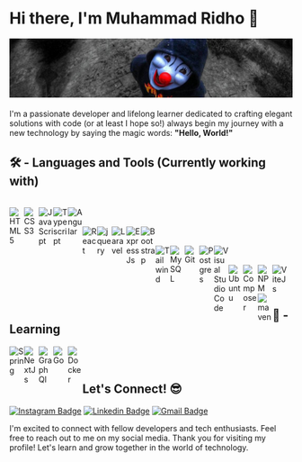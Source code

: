 # Hi there, I'm Muhammad Ridho 👋

![Header image](https://github.com/ridhorambu93/ridhorambu93/blob/main/assets/my-bg-banner.jpg) <br/><br/>
I'm a passionate developer and lifelong learner dedicated to crafting elegant solutions with code (or at least I hope so!) always begin my journey with a new technology by saying the magic words: <b>"Hello, World!"</b><br />

## 🛠 - Languages and Tools (Currently working with)

<div>
  <br/>
  <img align="left" alt="HTML5" width="26px" src="https://cdn.jsdelivr.net/gh/devicons/devicon/icons/html5/html5-original.svg" />
  <img align="left" alt="CSS3" width="26px" src="https://cdn.jsdelivr.net/gh/devicons/devicon/icons/css3/css3-original.svg" />
  <img align="left" alt="JavaScript" width="26px" src="https://cdn.jsdelivr.net/gh/devicons/devicon/icons/javascript/javascript-original.svg" />
  <img align="left" alt="Typescript" width="26px" src="https://cdn.jsdelivr.net/gh/devicons/devicon@latest/icons/typescript/typescript-original.svg" />          
  <img align="left" alt="Angular" width="26px" src="https://cdn.jsdelivr.net/gh/devicons/devicon@latest/icons/angular/angular-original.svg" />
  <br/><br/>
  <img align="left" alt="React" width="26px" src="https://cdn.jsdelivr.net/gh/devicons/devicon/icons/react/react-original.svg">
  <img align="left" alt="jquery" width="26px" src="https://cdn.jsdelivr.net/gh/devicons/devicon@latest/icons/jquery/jquery-original.svg" />
  <img align="left" alt="Laravel" width="26px" src="https://cdn.jsdelivr.net/gh/devicons/devicon@latest/icons/laravel/laravel-original.svg" />
  <img align="left" alt="ExpressJs" width="26px" src="https://cdn.jsdelivr.net/gh/devicons/devicon@latest/icons/express/express-original.svg" />
  <img align="left" alt="Bootstrap" width="26px" src="https://cdn.jsdelivr.net/gh/devicons/devicon@latest/icons/bootstrap/bootstrap-original.svg"/>
  <br/><br/>
  <img align="left" alt="Tailwind" width="26px"  src="https://cdn.jsdelivr.net/gh/devicons/devicon@latest/icons/tailwindcss/tailwindcss-original.svg" />
  <img align="left" alt="MySQL" width="26px" src="https://cdn.jsdelivr.net/gh/devicons/devicon@latest/icons/mysql/mysql-original.svg" />
  <img align="left" alt="Git" width="26px" src="https://cdn.jsdelivr.net/gh/devicons/devicon@latest/icons/git/git-original.svg" />
  <img align="left" alt="Postgres" width="26px" src="https://cdn.jsdelivr.net/gh/devicons/devicon@latest/icons/postgresql/postgresql-original.svg" />
  <img align="left" alt="Visual Studio Code" width="26px" src="https://cdn.jsdelivr.net/gh/devicons/devicon/icons/vscode/vscode-original.svg" />
  <br/><br/>
  <img align="left" alt="Ubuntu" width="26px" src="https://cdn.jsdelivr.net/gh/devicons/devicon@latest/icons/ubuntu/ubuntu-original.svg" />        
  <img align="left" alt="Composer" width="26px" src="https://cdn.jsdelivr.net/gh/devicons/devicon@latest/icons/composer/composer-original.svg" />
  <img align="left" alt="NPM" width="26px" src="https://cdn.jsdelivr.net/gh/devicons/devicon@latest/icons/npm/npm-original.svg" />
  <img align="left" alt="ViteJs" width="26px" src="https://cdn.jsdelivr.net/gh/devicons/devicon@latest/icons/vitejs/vitejs-original.svg" />  
  <img align="left" alt="maven" width="26px" src="https://cdn.jsdelivr.net/gh/devicons/devicon@latest/icons/maven/maven-original.svg" />
          
</div>

<br/><br/>

## 📖 - Learning 
<div>
  <img align="left" alt="Spring" width="26px" src="https://cdn.jsdelivr.net/gh/devicons/devicon@latest/icons/spring/spring-original.svg" />
  <img align="left" alt="NextJs" width="26px" src="https://cdn.jsdelivr.net/gh/devicons/devicon@latest/icons/nextjs/nextjs-original.svg" />
  <img align="left" alt="GraphQl" width="26px" src="https://cdn.jsdelivr.net/gh/devicons/devicon@latest/icons/graphql/graphql-plain.svg" />
  <img align="left" alt="Go" width="26px" src="https://cdn.jsdelivr.net/gh/devicons/devicon@latest/icons/go/go-original.svg" />
  <img  align="left" alt="Docker" width="26px" src="https://cdn.jsdelivr.net/gh/devicons/devicon@latest/icons/docker/docker-original.svg" /> 
</div>
<br/><br/>

## Let's Connect! 😎
[![Instagram Badge](https://img.shields.io/badge/-Instagram-e4405f?style=flat-square&logo=Instagram&logoColor=white&link=https://www.instagram.com/rye_dho_rambu)](https://www.instagram.com/rye_dho_rambu)
[![Linkedin Badge](https://img.shields.io/badge/-LinkedIn-blue?style=flat-square&logo=Linkedin&logoColor=white&link=https://www.linkedin.com/in/muhammad-ridho-443623168)](https://www.linkedin.com/in/muhammad-ridho-443623168)
[![Gmail Badge](https://img.shields.io/badge/-Gmail-d14836?style=flat-square&logo=Gmail&logoColor=white&link=mail@ridhodavybones@gmail.com)](mailto:mail@ridhodavybones@gmail.com)

I'm excited to connect with fellow developers and tech enthusiasts. Feel free to reach out to me on my social media. Thank you for visiting my profile! Let's learn and grow together in the world of technology.
